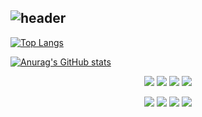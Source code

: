 ![header](https://capsule-render.vercel.app/api?type=rounded&color=auto&height=100&section=header&text=Hi%20there👋&fontSize=60)
---
[![Top Langs](https://github-readme-stats.vercel.app/api/top-langs/?username=eksql0645&layout=compact)](https://github.com/eksql0645/github-readme-stats)

[![Anurag's GitHub stats](https://github-readme-stats.vercel.app/api?username=eksql0645&show_icons=true&theme=buefy)](https://github.com/eksql0645/github-readme-stats) 

<p align="center"><img src="https://img.shields.io/badge/HTML5-blue?style=flat-square&logo=HTML5&logoColor=white"/> <img src="https://img.shields.io/badge/CSS-yellow?style=flat-square&logo=css&logoColor=white"/> <img src="https://img.shields.io/badge/javascript-orange?style=flat-square&logo=javascript&logoColor=white"/>  <img src="https://img.shields.io/badge/JAVA-red?style=flat-square&logo=JAVA&logoColor=white"/></p>

<p align="center"><img src="https://img.shields.io/badge/vsCode-blue?style=flat-square&logo=visualstudiocode&logoColor=white /> <img src="https://img.shields.io/badge/Eclipse-purple?style=flat-square&logo=eclipse&logoColor=white"/> <img src="https://img.shields.io/badge/gitHub-grey?style=flat-square&logo=github&logoColor=white"/> <img src="https://img.shields.io/badge/sourceTree-green?style=flat-square&logo=sourceTree&logoColor=white"/>  <img src="https://img.shields.io/badge/codesandbox-black?style=flat-square&logo=codesandbox&logoColor=white"/></p>

